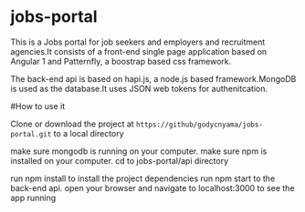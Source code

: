 # jobs-portal
This is a Jobs portal for job seekers and employers and recruitment agencies.It consists of a front-end single page application
based on Angular 1 and Patternfly, a boostrap based css framework.

The back-end api is based on hapi.js, a node.js based framework.MongoDB is used as the database.It uses JSON web tokens for authenitcation.

#How to use it

Clone or download the project at `https://github/godycnyama/jobs-portal.git` to a local directory

make sure mongodb is running on your computer.
make sure npm is installed on your computer.
cd to jobs-portal/api directory

run npm install to install the project dependencies
run npm start to the  back-end api.
open your browser and navigate to localhost:3000 to see the app running

